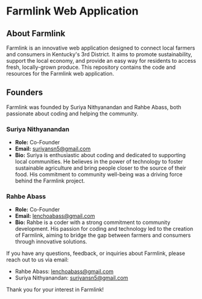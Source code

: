 # Farmlink Web Application

## About Farmlink

Farmlink is an innovative web application designed to connect local farmers and consumers in Kentucky's 3rd District. It aims to promote sustainability, support the local economy, and provide an easy way for residents to access fresh, locally-grown produce. This repository contains the code and resources for the Farmlink web application.

## Founders

Farmlink was founded by Suriya Nithyanandan and Rahbe Abass, both passionate about coding and helping the community.

### Suriya Nithyanandan
- **Role:** Co-Founder
- **Email:** suriyansn5@gmail.com
- **Bio:** Suriya is enthusiastic about coding and dedicated to supporting local communities. He believes in the power of technology to foster sustainable agriculture and bring people closer to the source of their food. His commitment to community well-being was a driving force behind the Farmlink project.

### Rahbe Abass
- **Role:** Co-Founder
- **Email:** lenchoabass@gmail.com
- **Bio:** Rahbe is a coder with a strong commitment to community development. His passion for coding and technology led to the creation of Farmlink, aiming to bridge the gap between farmers and consumers through innovative solutions.

If you have any questions, feedback, or inquiries about Farmlink, please reach out to us via email:

- Rahbe Abass: lenchoabass@gmail.com
- Suriya Nithyanandan: suriyansn5@gmail.com

Thank you for your interest in Farmlink!
